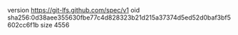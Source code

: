 version https://git-lfs.github.com/spec/v1
oid sha256:0d38aee355630fbe77c4d828323b21d215a37374d5ed52d0baf3bf5602cc6f1b
size 4556
